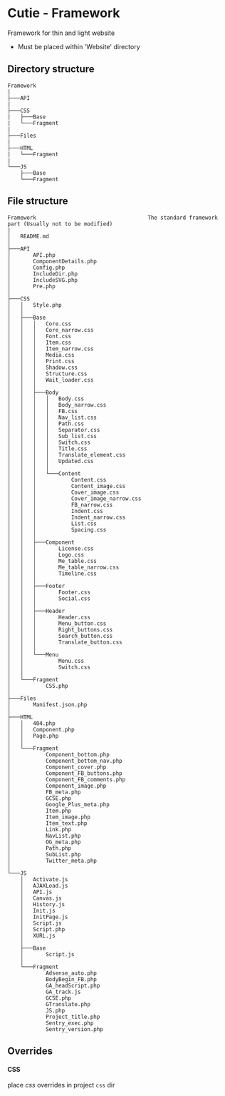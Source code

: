 Cutie - Framework
=================

Framework for thin and light website

- Must be placed within 'Website' directory

Directory structure
-------------------
	
	Framework
	|
	├───API
	|
	├───CSS
	|   ├───Base
	|   └───Fragment
	|
	├───Files
	|
	├───HTML
	|   └───Fragment
	|
	└───JS
	    ├───Base
	    └───Fragment
	
File structure
--------------
	Framework									The standard framework part (Usually not to be modified)
	|
	│   README.md
	│
	├───API
	│       API.php
	│       ComponentDetails.php
	│       Config.php
	│       IncludeDir.php
	│       IncludeSVG.php
	│       Pre.php
	│
	├───CSS
	│   │   Style.php
	│   │
	│   ├───Base
	│   │   │   Core.css
	│   │   │   Core_narrow.css
	│   │   │   Font.css
	│   │   │   Item.css
	│   │   │   Item_narrow.css
	│   │   │   Media.css
	│   │   │   Print.css
	│   │   │   Shadow.css
	│   │   │   Structure.css
	│   │   │   Wait_loader.css
	│   │   │
	│   │   ├───Body
	│   │   │   │   Body.css
	│   │   │   │   Body_narrow.css
	│   │   │   │   FB.css
	│   │   │   │   Nav_list.css
	│   │   │   │   Path.css
	│   │   │   │   Separator.css
	│   │   │   │   Sub_list.css
	│   │   │   │   Switch.css
	│   │   │   │   Title.css
	│   │   │   │   Translate_element.css
	│   │   │   │   Updated.css
	│   │   │   │
	│   │   │   └───Content
	│   │   │           Content.css
	│   │   │           Content_image.css
	│   │   │           Cover_image.css
	│   │   │           Cover_image_narrow.css
	│   │   │           FB_narrow.css
	│   │   │           Indent.css
	│   │   │           Indent_narrow.css
	│   │   │           List.css
	│   │   │           Spacing.css
	│   │   │
	│   │   ├───Component
	│   │   │       License.css
	│   │   │       Logo.css
	│   │   │       Me_table.css
	│   │   │       Me_table_narrow.css
	│   │   │       Timeline.css
	│   │   │
	│   │   ├───Footer
	│   │   │       Footer.css
	│   │   │       Social.css
	│   │   │
	│   │   ├───Header
	│   │   │       Header.css
	│   │   │       Menu_button.css
	│   │   │       Right_buttons.css
	│   │   │       Search_button.css
	│   │   │       Translate_button.css
	│   │   │
	│   │   └───Menu
	│   │           Menu.css
	│   │           Switch.css
	│   │
	│   └───Fragment
	│           CSS.php
	│
	├───Files
	│       Manifest.json.php
	│
	├───HTML
	│   │   404.php
	│   │   Component.php
	│   │   Page.php
	│   │
	│   └───Fragment
	│           Component_bottom.php
	│           Component_bottom_nav.php
	│           Component_cover.php
	│           Component_FB_buttons.php
	│           Component_FB_comments.php
	│           Component_image.php
	│           FB_meta.php
	│           GCSE.php
	│           Google_Plus_meta.php
	│           Item.php
	│           Item_image.php
	│           Item_text.php
	│           Link.php
	│           NavList.php
	│           OG_meta.php
	│           Path.php
	│           SubList.php
	│           Twitter_meta.php
	│
	└───JS
	    │   Activate.js
	    │   AJAXLoad.js
	    │   API.js
	    │   Canvas.js
	    │   History.js
	    │   Init.js
	    │   InitPage.js
	    │   Script.js
	    │   Script.php
	    │   XURL.js
	    │
	    ├───Base
	    │       Script.js
	    │
	    └───Fragment
	            Adsense_auto.php
	            BodyBegin_FB.php
	            GA_headScript.php
	            GA_track.js
	            GCSE.php
	            GTranslate.php
	            JS.php
	            Project_title.php
	            Sentry_exec.php
	            Sentry_version.php
Overrides
---------

#### CSS  
place *css* overrides in project `css` dir

